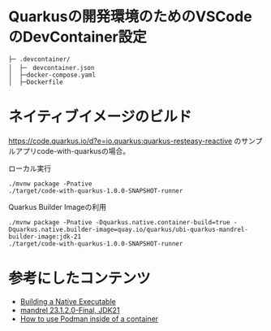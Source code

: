 # Quarkusの開発環境のためのVSCodeのDevContainer設定

```
├─ .devcontainer/
│  ├─　devcontainer.json
│  ├─docker-compose.yaml
│  ├─Dockerfile
```

# ネイティブイメージのビルド

https://code.quarkus.io/d?e=io.quarkus:quarkus-resteasy-reactive のサンプルアプリcode-with-quarkusの場合。

ローカル実行
```
./mvnw package -Pnative
./target/code-with-quarkus-1.0.0-SNAPSHOT-runner
```

Quarkus Builder Imageの利用
```
./mvnw package -Pnative -Dquarkus.native.container-build=true -Dquarkus.native.builder-image=quay.io/quarkus/ubi-quarkus-mandrel-builder-image:jdk-21
./target/code-with-quarkus-1.0.0-SNAPSHOT-runner
```



# 参考にしたコンテンツ
* [Building a Native Executable](https://quarkus.io/guides/building-native-image)
* [mandrel 23.1.2.0-Final, JDK21](https://github.com/graalvm/mandrel/releases/tag/mandrel-23.1.2.0-Final)
* [How to use Podman inside of a container](https://www.redhat.com/sysadmin/podman-inside-container)